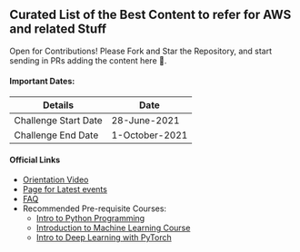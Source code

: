##  Curated List of the Best Content to refer for AWS and related Stuff

Open for Contributions! Please Fork and Star the Repository, and start sending in PRs adding the content here 🚀.

#### Important Dates:

| Details | Date |
| ------ | ------ |
| Challenge Start Date | 28-June-2021 |
| Challenge End Date | 1-October-2021 |

#### Official Links

* [Orientation Video](https://www.youtube.com/watch?v=G9LtP9HcNHM)
* [Page for Latest events](https://sites.google.com/udacity.com/awsmachinelearningchallenge/home)
* [FAQ](https://sites.google.com/udacity.com/awsmachinelearningchallenge/faqs)
* Recommended Pre-requisite Courses:
    * [ Intro to Python Programming](https://www.udacity.com/course/introduction-to-python--ud1110)
    * [Introduction to Machine Learning Course](https://www.udacity.com/course/intro-to-machine-learning--ud120)
    * [Intro to Deep Learning with PyTorch](https://www.udacity.com/course/deep-learning-pytorch--ud188)
